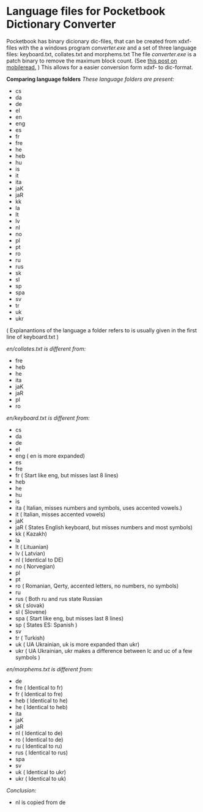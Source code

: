 # Language files for Pocketbook Dictionary Converter
Pocketbook has binary dicionary dic-files, that can be created from xdxf-files with the a windows program _converter.exe_ and a set of three language files: keyboard.txt, collates.txt and morphems.txt
The file _converter.exe_ is a patch binary to remove the maximum block count. (See [this post on mobileread.](https://www.mobileread.com/forums/showthread.php?p=3923282#post3923282) ) This allows for a easier conversion form xdxf- to dic-format.

**Comparing language folders**
_These language folders are present:_
- cs
- da
- de
- el
- en
- eng
- es
- fr
- fre
- he
- heb
- hu
- is
- it
- ita
- jaK
- jaR
- kk
- la
- lt
- lv
- nl
- no
- pl
- pt
- ro
- ru
- rus
- sk
- sl
- sp
- spa
- sv
- tr
- uk
- ukr

( Explanantions of the language a folder refers to is usually given in the first line of keyboard.txt )

_en/collates.txt  is different from:_
- fre
- heb
- he
- ita
- jaK
- jaR
- pl
- ro

_en/keyboard.txt is different from:_
- cs
- da
- de
- el
- eng     ( en is more expanded)
- es
- fre
- fr      ( Start like eng, but misses last 8 lines)
- heb
- he
- hu
- is
- ita     ( Italian, misses numbers and symbols, uses accented vowels.)
- it      ( Italian, misses accented vowels)
- jaK
- jaR     ( States English keyboard, but misses numbers and most symbols)
- kk      ( Kazakh)
- la
- lt      ( Lituanian)
- lv      ( Latvian)
- nl      ( Identical to DE)
- no      ( Norvegian)
- pl
- pt
- ro      ( Romanian, Qerty, accented letters, no numbers, no symbols)
- ru
- rus     ( Both ru and rus state Russian
- sk      ( slovak)
- sl      ( Slovene)
- spa     ( Start like eng, but misses last 8 lines)
- sp      ( States ES: Spanish )
- sv
- tr      ( Turkish)
- uk      ( UA Ukrainian, uk is more expanded than ukr)
- ukr     ( UA Ukrainian, ukr makes a difference between lc and uc  of a few symbols )

_en/morphems.txt is different from:_
- de
- fre     ( Identical to fr)
- fr      ( Identical to fre)
- heb     ( Identical to he)
- he      ( Identical to heb)
- ita
- jaK
- jaR
- nl      ( Identical to de)
- ro      ( Identical to de)
- ru      ( Identical to ru)
- rus     ( Identical to rus)
- spa
- sv
- uk      ( Identical to ukr)
- ukr     ( Identical to uk)

_Conclusion:_
- nl is copied from de
